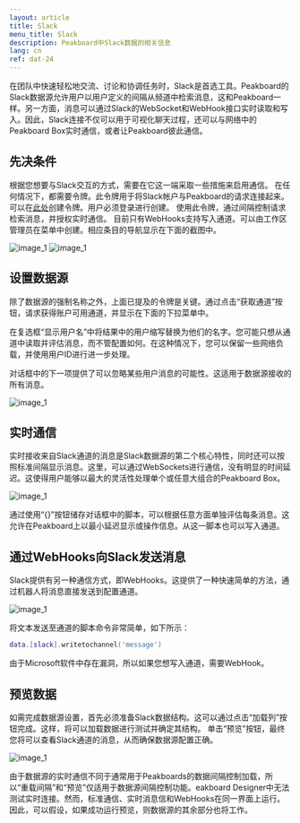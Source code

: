 ```yaml
---
layout: article
title: Slack
menu_title: Slack
description: Peakboard中Slack数据的相关信息
lang: cn
ref: dat-24
---
```

在团队中快速轻松地交流、讨论和协调任务时，Slack是首选工具。Peakboard的Slack数据源允许用户以用户定义的间隔从频道中检索消息，这和Peakboard一样。另一方面，消息可以通过Slack的WebSocket和WebHook接口实时读取和写入。因此，Slack连接不仅可以用于可视化聊天过程，还可以与网络中的Peakboard Box实时通信，或者让Peakboard彼此通信。

## 先决条件

根据您想要与Slack交互的方式，需要在它这一端采取一些措施来启用通信。
在任何情况下，都需要令牌。此令牌用于将Slack帐户与Peakboard的请求连接起来。可以在[此处](https://api.slack.com/custom-integrations/legacy-tokens)创建令牌。用户必须登录进行创建。
使用此令牌，通过间隔控制请求检索消息，并授权实时通信。
目前只有WebHooks支持写入通道。可以由工作区管理员在菜单中创建。相应条目的导航显示在下面的截图中。

![image_1](/assets/images/Data_Sources/Slack/Datenquelle_Slack_00_WebHook.png)
![image_1](/assets/images/Data_Sources/Slack/Datenquelle_Slack_01_WebHook2.png)

## 设置数据源

除了数据源的强制名称之外，上面已提及的令牌是关键。通过点击“获取通道”按钮，请求获得账户可用通道，并显示在下面的下拉菜单中。

在复选框“显示用户名”中将结果中的用户缩写替换为他们的名字。您可能只想从通道中读取并评估消息，而不管配置如何。在这种情况下，您可以保留一些网络负载，并使用用户ID进行进一步处理。

对话框中的下一项提供了可以忽略某些用户消息的可能性。这适用于数据源接收的所有消息。

![image_1](/assets/images/Data_Sources/Slack/Datenquelle_Slack_03_UserList.png)

## 实时通信

实时接收来自Slack通道的消息是Slack数据源的第二个核心特性，同时还可以按照标准间隔显示消息。这里，可以通过WebSockets进行通信，没有明显的时间延迟。这使得用户能够以最大的灵活性处理单个或任意大组合的Peakboard Box。

![image_1](/assets/images/Data_Sources/Slack/Datenquelle_Slack_04_RTM.png)

通过使用“{}”按钮储存对话框中的脚本，可以根据任意方面单独评估每条消息。这允许在Peakboard上以最小延迟显示或操作信息。从这一脚本也可以写入通道。

## 通过WebHooks向Slack发送消息

Slack提供有另一种通信方式，即WebHooks。这提供了一种快速简单的方法，通过机器人将消息直接发送到配置通道。

![image_1](/assets/images/Data_Sources/Slack/Datenquelle_Slack_05_WebHookSection.png)

将文本发送至通道的脚本命令非常简单，如下所示：
```lua
data.[slack].writetochannel('message')
```
由于Microsoft软件中存在漏洞，所以如果您想写入通道，需要WebHook。

## 预览数据

如需完成数据源设置，首先必须准备Slack数据结构。这可以通过点击“加载列”按钮完成。这样，将可以加载数据进行测试并确定其结构。
单击“预览”按钮，最终您将可以查看Slack通道的消息，从而确保数据源配置正确。

![image_1](/assets/images/Data_Sources/Slack/Datenquelle_Slack_06_Preview.png)

由于数据源的实时通信不同于通常用于Peakboards的数据间隔控制加载，所以“重载间隔”和“预览”仅适用于数据源间隔控制功能。eakboard Designer中无法测试实时连接。然而，标准通信、实时消息信和WebHooks在同一界面上运行。因此，可以假设，如果成功运行预览，则数据源的其余部分也将工作。

